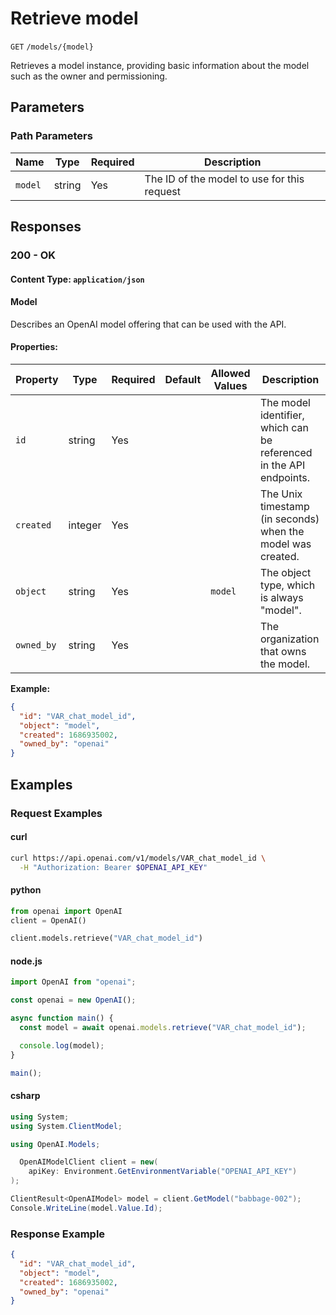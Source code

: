 # Retrieve model

`GET` `/models/{model}`

Retrieves a model instance, providing basic information about the model such as the owner and permissioning.

## Parameters

### Path Parameters

| Name | Type | Required | Description |
| ---- | ---- | -------- | ----------- |
| `model` | string | Yes | The ID of the model to use for this request |

## Responses

### 200 - OK

#### Content Type: `application/json`

#### Model

Describes an OpenAI model offering that can be used with the API.

#### Properties:

| Property | Type | Required | Default | Allowed Values | Description |
| -------- | ---- | -------- | ------- | -------------- | ----------- |
| `id` | string | Yes |  |  | The model identifier, which can be referenced in the API endpoints. |
| `created` | integer | Yes |  |  | The Unix timestamp (in seconds) when the model was created. |
| `object` | string | Yes |  | `model` | The object type, which is always "model". |
| `owned_by` | string | Yes |  |  | The organization that owns the model. |
**Example:**

```json
{
  "id": "VAR_chat_model_id",
  "object": "model",
  "created": 1686935002,
  "owned_by": "openai"
}

```

## Examples

### Request Examples

#### curl
```bash
curl https://api.openai.com/v1/models/VAR_chat_model_id \
  -H "Authorization: Bearer $OPENAI_API_KEY"

```

#### python
```python
from openai import OpenAI
client = OpenAI()

client.models.retrieve("VAR_chat_model_id")

```

#### node.js
```javascript
import OpenAI from "openai";

const openai = new OpenAI();

async function main() {
  const model = await openai.models.retrieve("VAR_chat_model_id");

  console.log(model);
}

main();
```

#### csharp
```csharp
using System;
using System.ClientModel;

using OpenAI.Models;

  OpenAIModelClient client = new(
    apiKey: Environment.GetEnvironmentVariable("OPENAI_API_KEY")
);

ClientResult<OpenAIModel> model = client.GetModel("babbage-002");
Console.WriteLine(model.Value.Id);

```

### Response Example

```json
{
  "id": "VAR_chat_model_id",
  "object": "model",
  "created": 1686935002,
  "owned_by": "openai"
}

```

